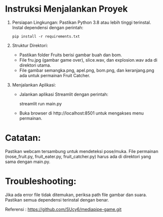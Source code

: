 # Instruksi Menjalankan Proyek
1. Persiapan Lingkungan:
    Pastikan Python 3.8 atau lebih tinggi terinstal.
    Instal dependensi dengan perintah:
   
       pip install -r requirements.txt

2. Struktur Direktori:
   - Pastikan folder Fruits berisi gambar buah dan bom.
   - File fru.jpg (gambar game over), slice.wav, dan explosion.wav ada di direktori utama.
   - File gambar semangka.png, apel.png, bom.png, dan keranjang.png ada untuk permainan Fruit Catcher.

3. Menjalankan Aplikasi:
   - Jalankan aplikasi Streamlit dengan perintah:

      streamlit run main.py
   
   - Buka browser di http://localhost:8501 untuk mengakses menu permainan.

# Catatan:
Pastikan webcam tersambung untuk mendeteksi pose/muka.
File permainan (nose_fruit.py, fruit_eater.py, fruit_catcher.py) harus ada di direktori yang sama dengan main.py.

# Troubleshooting:
Jika ada error file tidak ditemukan, periksa path file gambar dan suara.
Pastikan semua dependensi terinstal dengan benar.

Referensi : https://github.com/SUcy6/mediapipe-game.git 
